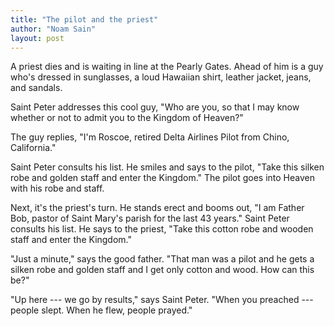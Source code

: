 ```yaml
---
title: "The pilot and the priest"
author: "Noam Sain"
layout: post
---
```


A priest dies and is waiting in line at the Pearly Gates. Ahead of him is a guy who's dressed in sunglasses, a loud Hawaiian shirt, leather jacket, jeans, and sandals.

Saint Peter addresses this cool guy, "Who are you, so that I may know whether or not to admit you to the Kingdom of Heaven?"

The guy replies, "I'm Roscoe, retired Delta Airlines Pilot from Chino, California."

Saint Peter consults his list. He smiles and says to the pilot, "Take this silken robe and golden staff and enter the Kingdom." The pilot goes into Heaven with his robe and staff.

Next, it's the priest's turn. He stands erect and booms out, "I am Father Bob, pastor of Saint Mary's parish for the last 43 years." Saint Peter consults his list. He says to the priest, "Take this cotton robe and wooden staff and enter the Kingdom."

"Just a minute," says the good father. "That man was a pilot and he gets a silken robe and golden staff and I get only cotton and wood. How can this be?"

"Up here --- we go by results," says Saint Peter. "When you preached --- people slept. When he flew, people prayed."
